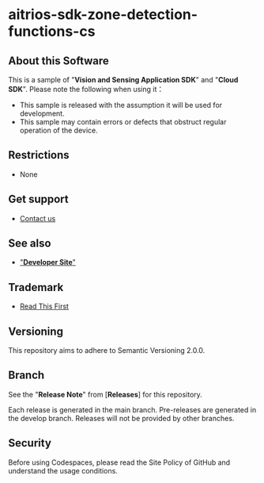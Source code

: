 # aitrios-sdk-zone-detection-functions-cs

## About this Software
This is a sample of "**Vision and Sensing Application SDK**" and "**Cloud SDK**". Please note the following when using it：

- This sample is released with the assumption it will be used for development.
- This sample may contain errors or defects that obstruct regular operation of the device.

## Restrictions
- None

## Get support
- [Contact us](https://developer.aitrios.sony-semicon.com/contact-us/)

## See also
- ["**Developer Site**"](https://developer.aitrios.sony-semicon.com/en)

## Trademark
- [Read This First](https://developer.aitrios.sony-semicon.com/en/documents/read-this-first)

## Versioning

This repository aims to adhere to Semantic Versioning 2.0.0.

## Branch

See the "**Release Note**" from [**Releases**] for this repository.

Each release is generated in the main branch. Pre-releases are generated in the develop branch. Releases will not be provided by other branches.

## Security
Before using Codespaces, please read the Site Policy of GitHub and understand the usage conditions.
